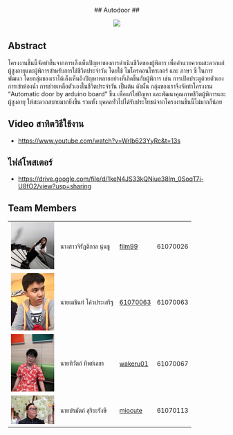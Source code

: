 <p align="center">
  ## Autodoor ##
</p>
<p align="center">
  <img width="600" src="poster2.jpg">
</p>

 ## Abstract 
  	
โครงงานชิ้นนี้จัดทำขึ้นจากการเล็งเห็นปัญหาของการดำเนินชีวิตของผู้พิการ 
เพื่ออำนวยความสะดวกแก่ผู้สูงอายุและผู้พิการสำหรับการใช้ชีวิตประจำวัน 
โดยใช้ ไมโครคอนโทรเลอร์ และ ภาษา ซี ในการพัฒนา โดยกลุ่มของเราได้เล็งเห็นถึงปัญหาหลายอย่างที่เกิดขึ้นกับผู้พิการ 
เช่น การเปิดประตูด้วยตัวเอง การเข้าห้องน้ำ การช่วยเหลือตัวเองในชีวิตประจำวัน เป็นต้น 
ดังนั้น กลุ่มของเราจึงจัดทำโครงงาน “Automatic door by arduino board” ขึ้น 
เพื่อแก้ไขปัญหา และพัฒนาคุณภาพชีวิตผู้พิการและผู้สูงอายุ ให้สะดวกสบายมากยิ่งขึ้น 
รวมทั้ง บุคคลทั่วไปได้รับประโยชน์จากโครงงานชิ้นนี้ไม่มากก็น้อย

## Video สาทิตวิธีใช้งาน
- https://www.youtube.com/watch?v=WrIb623YyRc&t=13s


## ไฟล์โพสเตอร์
- https://drive.google.com/file/d/1keN4JS33kQNiue38lm_0SoqT7i-U8fO2/view?usp=sharing

## Team Members 
|||||
|:-:|--|---------------|---------|
|<img width="100" src="Picture/flim.jpg">|นางสาวจิรัฎติกาล นุ่นชู|[film99](https://github.com/film99)|61070026|
|<img width="100" src="Picture/kuntom.jpg">|นายเตชินท์ โค้วประเสริฐ|[61070063](https://github.com/61070063)|61070063|
|<img width="100" src="Picture/kuntime.jpg">|นายทิวัตถ์ ทิพย์เลขา|[wakeru01](https://github.com/wakeru01)|61070067|
|<img width="100" src="Picture/kunpong.jpg">|นายปรมัตถ์ สุริยะรังษี|[miocute](https://github.com/miocute)|61070113|

